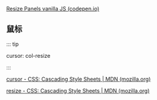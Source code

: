 





[Resize Panels vanilla JS (codepen.io)](https://codepen.io/pablowbk/pen/bGbxZoz?editors=1111)

## 鼠标

::: tip

cursor: col-resize

:::

[cursor - CSS: Cascading Style Sheets | MDN (mozilla.org)](https://developer.mozilla.org/en-US/docs/Web/CSS/cursor)

[resize - CSS: Cascading Style Sheets | MDN (mozilla.org)](https://developer.mozilla.org/en-US/docs/Web/CSS/resize)



